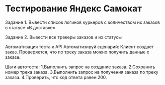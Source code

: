 # Тестирование Яндекс Самокат
Задание 1.
Вывести список логинов курьеров с количеством их заказов в статусе «В доставке»

Задание 2.
Вывести все трекеры заказов и их статусы

Автоматизация теста к API
Автоматизируй сценарий:
Клиент создает заказ.
Проверяется, что по треку заказа можно получить данные о заказе.

Шаги автотеста:
1.Выполнить запрос на создание заказа.
2.Сохранить номер трека заказа.
3.Выполнить запрос на получения заказа по треку заказа.
4.Проверить, что код ответа равен 200.
